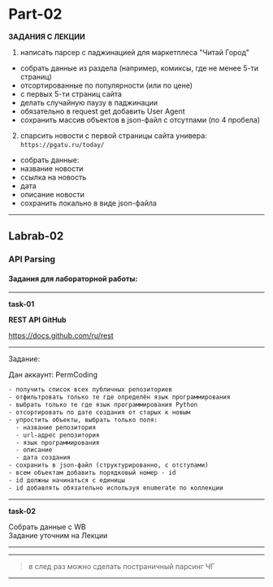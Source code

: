 # Part-02  

**ЗАДАНИЯ С ЛЕКЦИИ**

1) написать парсер с паджинацией для маркетплеса "Читай Город"  
  - собрать данные из раздела (например, комиксы, где не менее 5-ти страниц)  
  - отсортированные по популярности (или по цене)  
  - с первых 5-ти страниц сайта  
  - делать случайную паузу в паджинации  
  - обязательно в request get добавить User Agent  
  - сохранить массив объектов в json-файл с отсутпами (по 4 пробела)  

2) спарсить новости с первой страницы сайта универа: `https://pgatu.ru/today/`  
  - собрать данные:  
  - название новости  
  - ссылка на новость  
  - дата  
  - описание новости  
  - сохранить локально в виде json-файла  

---  

## Labrab-02  

### API Parsing  

#### Задания для лабораторной работы:  

---  

**task-01**  

**REST API GitHub**  

https://docs.github.com/ru/rest  

---  

Задание:  

Дан аккаунт: PermCoding  

```txt
- получить список всех публичных репозиториев  
- отфильтровать только те где определён язык программирования  
- выбрать только те где язык программирования Python  
- отсортировать по дате создания от старых к новым  
- упростить объекты, выбрать только поля:  
  - название репозитория  
  - url-адрес репозитория  
  - язык программирования  
  - описание  
  - дата создания  
- сохранить в json-файл (структурированно, с отступами)  
- всем объектам добавить порядковый номер - id  
- id должны начинаться с единицы  
- id добавлять обязательно используя enumerate по коллекции  
```

---  

**task-02**  

Собрать данные с WB  
Задание уточним на Лекции  

---  

---

> в след раз можно сделать постраничный парсинг ЧГ  

--- 
 